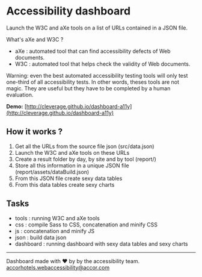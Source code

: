 # Accessibility dashboard

Launch the W3C and aXe tools on a list of URLs contained in a JSON file.

What's aXe and W3C ?
* aXe : automated tool that can find accessibility defects of Web documents. 
* W3C : automated tool that helps check the validity of Web documents.

Warning: even the best automated accessibility testing tools will only test one-third of all accessibility tests. In other words, theses tools are not magic. They are useful but they have to be completed by a human evaluation.

**Demo:** [http://cleverage.github.io/dashboard-a11y](http://cleverage.github.io/dashboard-a11y)

## How it works ?

1. Get all the URLs from the source file json (src/data.json)
2. Launch the W3C and aXe tools on these URLs
3. Create a result folder by day, by site and by tool (report/)
5. Store all this information in a unique JSON file (report/assets/dataBuild.json)
6. From this JSON file create sexy data tables
7. From this data tables create sexy charts

## Tasks

* tools : running W3C and aXe tools
* css : compile Sass to CSS, concatenation and minify CSS
* js : concatenation and minify JS
* json : build data json
* dashboard : running dashboard with sexy data tables and sexy charts

<hr />

Dashboard made with ❤ by by the accessibility team.<br />
[accorhotels.webaccessibility@accor.com](accorhotels.webaccessibility@accor.com)

